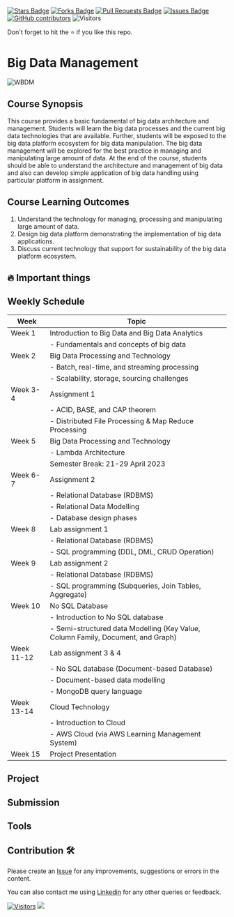 <a href="https://github.com/drshahizan/BDM/stargazers"><img src="https://img.shields.io/github/stars/drshahizan/BDM" alt="Stars Badge"/></a>
<a href="https://github.com/drshahizan/BDM/network/members"><img src="https://img.shields.io/github/forks/drshahizan/BDM" alt="Forks Badge"/></a>
<a href="https://github.com/drshahizan/BDM/pulls"><img src="https://img.shields.io/github/issues-pr/drshahizan/BDM" alt="Pull Requests Badge"/></a>
<a href="https://github.com/drshahizan/BDM"><img src="https://img.shields.io/github/issues/drshahizan/BDM" alt="Issues Badge"/></a>
<a href="https://github.com/drshahizan/BDM/graphs/contributors"><img alt="GitHub contributors" src="https://img.shields.io/github/contributors/drshahizan/BDM?color=2b9348"></a>
![Visitors](https://api.visitorbadge.io/api/visitors?path=https%3A%2F%2Fgithub.com%2Fdrshahizan%2BDM&labelColor=%23d9e3f0&countColor=%23697689&style=flat)

Don't forget to hit the :star: if you like this repo.

# Big Data Management

![WBDM](https://media.licdn.com/dms/image/C4D12AQGH0S-uUENvNQ/article-cover_image-shrink_600_2000/0/1520206428749?e=2147483647&v=beta&t=22-VhN5U90hQDZFtdhy6YT5KxQdCmV9kLX7fzgPQS_0)

## Course Synopsis
This course provides a basic fundamental of big data architecture and management.  Students will learn the big data processes and the current big data technologies that are available. Further, students will be exposed to the big data platform ecosystem for big data manipulation. The big data management will be explored for the best practice in managing and manipulating large amount of data. At the end of the course, students should be able to understand the architecture and management of big data and also can develop simple application of big data handling using particular platform in assignment.

## Course Learning Outcomes
1. Understand the technology for managing, processing and manipulating large amount of data.
2. Design big data platform demonstrating the implementation of big data applications.
3. Discuss current technology that support for sustainability of the big data platform ecosystem.

## 🔥 Important things


## Weekly Schedule

| Week     | Topic                                                   |
|----------|---------------------------------------------------------|
| Week 1   | Introduction to Big Data and Big Data Analytics        |
|           | - Fundamentals and concepts of big data                 |
| Week 2   | Big Data Processing and Technology                      |
|           | - Batch, real-time, and streaming processing             |
|           | - Scalability, storage, sourcing challenges             |
| Week 3-4 | Assignment 1                                           |
|           | - ACID, BASE, and CAP theorem                            |
|           | - Distributed File Processing & Map Reduce Processing    |
| Week 5   | Big Data Processing and Technology                      |
|           | - Lambda Architecture                                   |
|           | Semester Break: 21-29 April 2023                        |
| Week 6-7 | Assignment 2                                           |
|           | - Relational Database (RDBMS)                           |
|           | - Relational Data Modelling                             |
|           | - Database design phases                                |
| Week 8   | Lab assignment 1                                       |
|           | - Relational Database (RDBMS)                           |
|           | - SQL programming (DDL, DML, CRUD Operation)            |
| Week 9   | Lab assignment 2                                       |
|           | - Relational Database (RDBMS)                           |
|           | - SQL programming (Subqueries, Join Tables, Aggregate)  |
| Week 10  | No SQL Database                                        |
|           | - Introduction to No SQL database                       |
|           | - Semi-structured data Modelling (Key Value, Column Family, Document, and Graph) |
| Week 11-12| Lab assignment 3 & 4                                   |
|           | - No SQL database (Document-based Database)             |
|           | - Document-based data modelling                         |
|           | - MongoDB query language                               |
| Week 13-14| Cloud Technology                                       |
|           | - Introduction to Cloud                                |
|           | - AWS Cloud (via AWS Learning Management System)        |
| Week 15  | Project Presentation                                   |


## Project

## Submission

## Tools

## Contribution 🛠️
Please create an [Issue](https://github.com/drshahizan/software-engineering/issues) for any improvements, suggestions or errors in the content.

You can also contact me using [Linkedin](https://www.linkedin.com/in/drshahizan/) for any other queries or feedback.

[![Visitors](https://api.visitorbadge.io/api/visitors?path=https%3A%2F%2Fgithub.com%2Fdrshahizan&labelColor=%23697689&countColor=%23555555&style=plastic)](https://visitorbadge.io/status?path=https%3A%2F%2Fgithub.com%2Fdrshahizan)
![](https://hit.yhype.me/github/profile?user_id=81284918)

